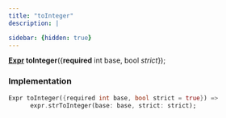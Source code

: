 ```yaml
---
title: "toInteger"
description: |

sidebar: {hidden: true}
---
```

<span class="dart-code"><strong>[Expr] toInteger</strong>({<span class="nobr"><strong>required</strong> int base</span>, <span class="nobr">bool <i>strict</i></span>});</span>


### Implementation
```dart
Expr toInteger({required int base, bool strict = true}) =>
      expr.strToInteger(base: base, strict: strict);
```

[Expr]: /reference/classes/expr